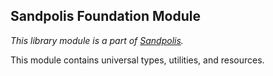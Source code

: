## Sandpolis Foundation Module

_This library module is a part of
[Sandpolis](https://github.com/sandpolis/sandpolis)._

This module contains universal types, utilities, and resources.
